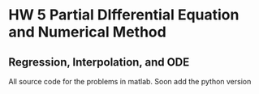 # HW 5 Partial DIfferential Equation and Numerical Method
## Regression, Interpolation, and ODE

All source code for the problems in matlab. Soon add the python version
